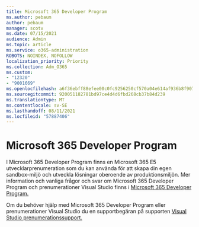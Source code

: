 ```yaml
---
title: Microsoft 365 Developer Program
ms.author: pebaum
author: pebaum
manager: scotv
ms.date: 07/15/2021
audience: Admin
ms.topic: article
ms.service: o365-administration
ROBOTS: NOINDEX, NOFOLLOW
localization_priority: Priority
ms.collection: Adm_O365
ms.custom:
- "12320"
- "9001669"
ms.openlocfilehash: a6f36ebff88efee00c0fc9256250cf570a04e614af936b8f907d564e0e82398f
ms.sourcegitcommit: 920051182781bd97ce4d4d6fbd268cb37b84d239
ms.translationtype: MT
ms.contentlocale: sv-SE
ms.lasthandoff: 08/11/2021
ms.locfileid: "57887406"
---
```

# <a name="microsoft-365-developer-program"></a>Microsoft 365 Developer Program

I Microsoft 365 Developer Program finns en Microsoft 365 E5 utvecklarprenumeration som du kan använda för att skapa din egen sandbox-miljö och utveckla lösningar oberoende av produktionsmiljön. Mer information och vanliga frågor och svar om Microsoft 365 Developer Program och prenumerationer Visual Studio finns i [Microsoft 365 Developer Program.](https://docs.microsoft.com/office/developer-program/microsoft-365-developer-program)

Om du behöver hjälp med Microsoft 365 Developer Program eller prenumerationer Visual Studio du en supportbegäran på supporten [Visual Studio prenumerationssupport.](https://visualstudio.microsoft.com/subscriptions/support/)